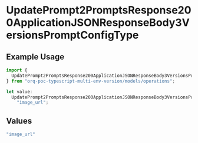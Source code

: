 # UpdatePrompt2PromptsResponse200ApplicationJSONResponseBody3VersionsPromptConfigType

## Example Usage

```typescript
import {
  UpdatePrompt2PromptsResponse200ApplicationJSONResponseBody3VersionsPromptConfigType,
} from "orq-poc-typescript-multi-env-version/models/operations";

let value:
  UpdatePrompt2PromptsResponse200ApplicationJSONResponseBody3VersionsPromptConfigType =
    "image_url";
```

## Values

```typescript
"image_url"
```